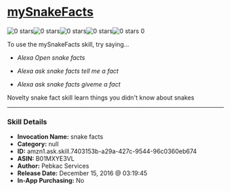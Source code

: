 # [mySnakeFacts](http://alexa.amazon.com/#skills/amzn1.ask.skill.7403153b-a29a-427c-9544-96c0360eb674)
![0 stars](../../images/ic_star_border_black_18dp_1x.png)![0 stars](../../images/ic_star_border_black_18dp_1x.png)![0 stars](../../images/ic_star_border_black_18dp_1x.png)![0 stars](../../images/ic_star_border_black_18dp_1x.png)![0 stars](../../images/ic_star_border_black_18dp_1x.png) 0

To use the mySnakeFacts skill, try saying...

* *Alexa Open snake facts*

* *Alexa ask snake facts tell me a fact*

* *Alexa ask snake facts giveme a fact*

Novelty snake fact skill learn things you didn't know about snakes

***

### Skill Details

* **Invocation Name:** snake facts
* **Category:** null
* **ID:** amzn1.ask.skill.7403153b-a29a-427c-9544-96c0360eb674
* **ASIN:** B01MXYE3VL
* **Author:** Pebkac Services
* **Release Date:** December 15, 2016 @ 03:19:45
* **In-App Purchasing:** No
